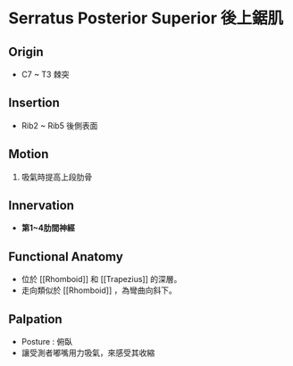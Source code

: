 # Serratus Posterior Superior 後上鋸肌
## Origin
* C7 ~ T3 棘突  

## Insertion
* Rib2 ~ Rib5 後側表面

## Motion
1. 吸氣時提高上段肋骨  

## Innervation
* **第1~4肋間神經**

## Functional Anatomy
* 位於 [[Rhomboid]] 和 [[Trapezius]] 的深層。
* 走向類似於 [[Rhomboid]] ，為彎曲向斜下。

## Palpation
* Posture : 俯臥
* 讓受測者嘟嘴用力吸氣，來感受其收縮